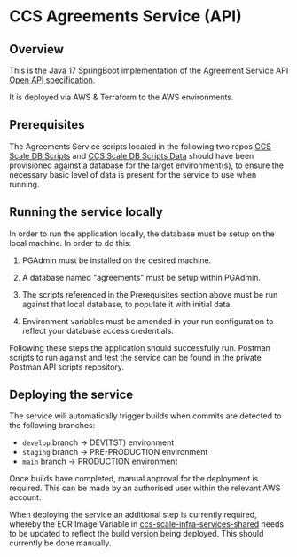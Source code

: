 # CCS Agreements Service (API)

## Overview

This is the Java 17 SpringBoot implementation of the Agreement Service API [Open API specification](https://github.com/Crown-Commercial-Service/ccs-scale-api-definitions/blob/master/agreements/agreements-service.yaml).

It is deployed via AWS & Terraform to the AWS environments.

## Prerequisites

The Agreements Service scripts located in the following two repos [CCS Scale DB Scripts](https://github.com/Crown-Commercial-Service/ccs-scale-db-scripts) and [CCS Scale DB Scripts Data](https://github.com/Crown-Commercial-Service/ccs-scale-db-scripts-data) should have been provisioned against a database for the target environment(s), to ensure the necessary basic level of data is present for the service to use when running.

## Running the service locally

In order to run the application locally, the database must be setup on the local machine.  In order to do this:

1. PGAdmin must be installed on the desired machine.

2. A database named "agreements" must be setup within PGAdmin.

3. The scripts referenced in the Prerequisites section above must be run against that local database, to populate it with initial data.

4. Environment variables must be amended in your run configuration to reflect your database access credentials.

Following these steps the application should successfully run.  Postman scripts to run against and test the service can be found in the private Postman API scripts repository.

## Deploying the service

The service will automatically trigger builds when commits are detected to the following branches:

- `develop` branch -> DEV(TST) environment
- `staging` branch -> PRE-PRODUCTION environment
- `main` branch -> PRODUCTION environment

Once builds have completed, manual approval for the deployment is required.  This can be made by an authorised user within the relevant AWS account.

When deploying the service an additional step is currently required, whereby the ECR Image Variable in [ccs-scale-infra-services-shared](https://github.com/Crown-Commercial-Service/ccs-scale-infra-services-shared) needs to be updated to reflect the build version being deployed.  This should currently be done manually.
